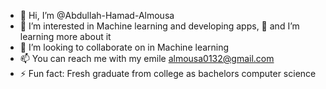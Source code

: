 - 👋 Hi, I’m @Abdullah-Hamad-Almousa
- 👀 I’m interested in Machine learning and developing apps,
  🌱 and I’m learning more about it
- 💞️ I’m looking to collaborate on in Machine learning
- 📫 You can reach me with my emile almousa0132@gmail.com
- ⚡ Fun fact: Fresh graduate from college as bachelors computer science

<!---
Abdullah-Hamad-Almousa/Abdullah-Hamad-Almousa is a ✨ special ✨ repository because its `README.md` (this file) appears on your GitHub profile.
You can click the Preview link to take a look at your changes.
--->
